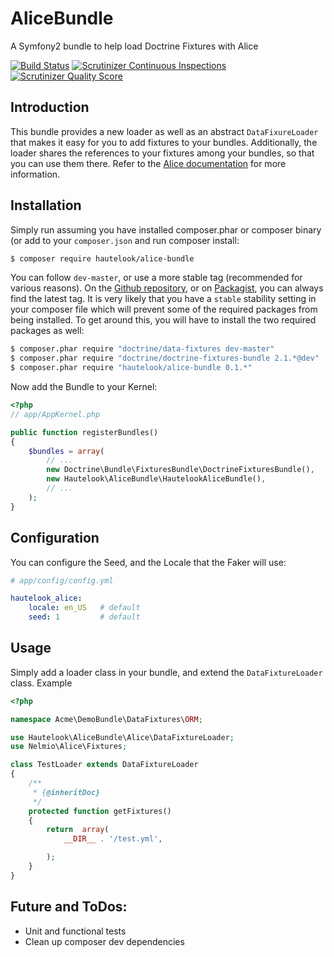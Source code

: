 AliceBundle
===========

A Symfony2 bundle to help load Doctrine Fixtures with Alice

[![Build Status](https://travis-ci.org/hautelook/AliceBundle.png?branch=master)](https://travis-ci.org/hautelook/AliceBundle)
[![Scrutinizer Continuous Inspections](https://scrutinizer-ci.com/g/hautelook/AliceBundle/badges/general.png?s=fe44656b6d81a9f3a3972c2a3108231c6147ac3d)](https://scrutinizer-ci.com/g/hautelook/AliceBundle/)
[![Scrutinizer Quality Score](https://scrutinizer-ci.com/g/hautelook/AliceBundle/badges/quality-score.png?s=0b9ff0ac44085bc49fdb98f4ea1fec2fea918a39)](https://scrutinizer-ci.com/g/hautelook/AliceBundle/)


## Introduction

This bundle provides a new loader as well as an abstract `DataFixureLoader` that makes it easy for you to add fixtures
to your bundles. Additionally, the loader shares the references to your fixtures among your bundles, so that you can
use them there. Refer to the [Alice documentation](https://github.com/nelmio/alice/blob/master/README.md) for more
information.

## Installation

Simply run assuming you have installed composer.phar or composer binary (or add to your `composer.json` and run composer
install:

```bash
$ composer require hautelook/alice-bundle
```

You can follow `dev-master`, or use a more stable tag (recommended for various reasons). On the
[Github repository](https://github.com/hautelook/AliceBundle), or on [Packagist](http://www.packagist.org), you can
always find the latest tag. It is very likely that you have a `stable` stability setting in your composer file which
will prevent some of the required packages from being installed. To get around this, you will have to install the two 
required packages as well: 

```bash
$ composer.phar require "doctrine/data-fixtures dev-master"
$ composer.phar require "doctrine/doctrine-fixtures-bundle 2.1.*@dev"
$ composer.phar require "hautelook/alice-bundle 0.1.*"
```

Now add the Bundle to your Kernel:

```php
<?php
// app/AppKernel.php

public function registerBundles()
{
    $bundles = array(
        // ...
        new Doctrine\Bundle\FixturesBundle\DoctrineFixturesBundle(),
        new Hautelook\AliceBundle\HautelookAliceBundle(),
        // ...
    );
}
```

## Configuration

You can configure the Seed, and the Locale that the Faker will use:

```yaml
# app/config/config.yml

hautelook_alice:
    locale: en_US   # default
    seed: 1         # default
```

## Usage

Simply add a loader class in your bundle, and extend the `DataFixtureLoader` class. Example

```php
<?php

namespace Acme\DemoBundle\DataFixtures\ORM;

use Hautelook\AliceBundle\Alice\DataFixtureLoader;
use Nelmio\Alice\Fixtures;

class TestLoader extends DataFixtureLoader
{
    /**
     * {@inheritDoc}
     */
    protected function getFixtures()
    {
        return  array(
            __DIR__ . '/test.yml',

        );
    }
}
```

## Future and ToDos:

- Unit and functional tests
- Clean up composer dev dependencies
